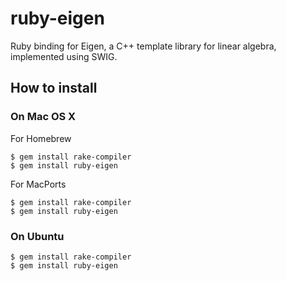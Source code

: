 # ruby-eigen
Ruby binding for Eigen, a C++ template library for linear algebra, implemented using SWIG.

## How to install

### On Mac OS X

For Homebrew

    $ gem install rake-compiler
    $ gem install ruby-eigen

For MacPorts

    $ gem install rake-compiler
    $ gem install ruby-eigen

### On Ubuntu

    $ gem install rake-compiler
    $ gem install ruby-eigen
